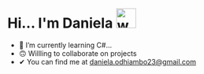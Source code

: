 # Hi... I'm Daniela  <img src="https://user-images.githubusercontent.com/72663882/171687151-bb31c996-c9d2-49c8-b593-734946893b23.gif" alt="waving hand gif" aria-hidden="true" width="40" />
- 🌱 I’m currently learning C#...
- 🙃 Willling to collaborate on projects
-  ✔ You can find me at <a href="mailto:daniela.odhiambo23@gmail.com">daniela.odhiambo23@gmail.com</a>
